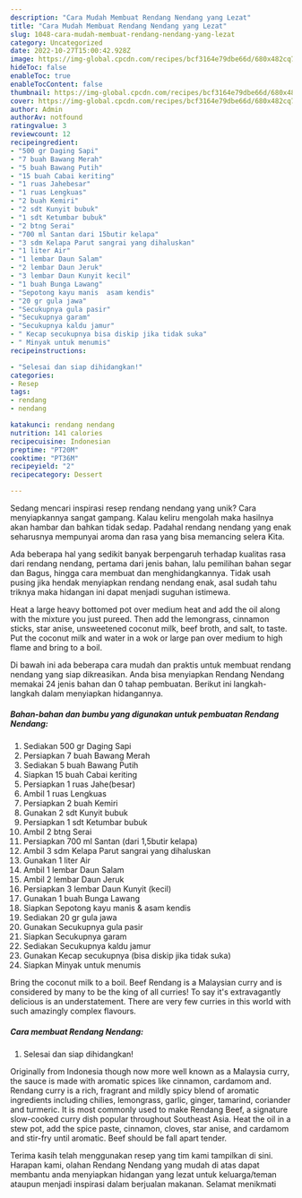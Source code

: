 ```yaml
---
description: "Cara Mudah Membuat Rendang Nendang yang Lezat"
title: "Cara Mudah Membuat Rendang Nendang yang Lezat"
slug: 1048-cara-mudah-membuat-rendang-nendang-yang-lezat
category: Uncategorized
date: 2022-10-27T15:00:42.928Z
image: https://img-global.cpcdn.com/recipes/bcf3164e79dbe66d/680x482cq70/rendang-nendang-foto-resep-utama.jpg
hideToc: false
enableToc: true
enableTocContent: false
thumbnail: https://img-global.cpcdn.com/recipes/bcf3164e79dbe66d/680x482cq70/rendang-nendang-foto-resep-utama.jpg
cover: https://img-global.cpcdn.com/recipes/bcf3164e79dbe66d/680x482cq70/rendang-nendang-foto-resep-utama.jpg
author: Admin
authorAv: notfound
ratingvalue: 3
reviewcount: 12
recipeingredient:
- "500 gr Daging Sapi"
- "7 buah Bawang Merah"
- "5 buah Bawang Putih"
- "15 buah Cabai keriting"
- "1 ruas Jahebesar"
- "1 ruas Lengkuas"
- "2 buah Kemiri"
- "2 sdt Kunyit bubuk"
- "1 sdt Ketumbar bubuk"
- "2 btng Serai"
- "700 ml Santan dari 15butir kelapa"
- "3 sdm Kelapa Parut sangrai yang dihaluskan"
- "1 liter Air"
- "1 lembar Daun Salam"
- "2 lembar Daun Jeruk"
- "3 lembar Daun Kunyit kecil"
- "1 buah Bunga Lawang"
- "Sepotong kayu manis  asam kendis"
- "20 gr gula jawa"
- "Secukupnya gula pasir"
- "Secukupnya garam"
- "Secukupnya kaldu jamur"
- " Kecap secukupnya bisa diskip jika tidak suka"
- " Minyak untuk menumis"
recipeinstructions:

- "Selesai dan siap dihidangkan!"
categories:
- Resep
tags:
- rendang
- nendang

katakunci: rendang nendang 
nutrition: 141 calories
recipecuisine: Indonesian
preptime: "PT20M"
cooktime: "PT36M"
recipeyield: "2"
recipecategory: Dessert

---
```





Sedang mencari inspirasi resep rendang nendang yang unik? Cara menyiapkannya sangat gampang. Kalau keliru mengolah maka hasilnya akan hambar dan bahkan tidak sedap. Padahal rendang nendang yang enak seharusnya mempunyai aroma dan rasa yang bisa memancing selera Kita.





Ada beberapa hal yang sedikit banyak berpengaruh terhadap kualitas rasa dari rendang nendang, pertama dari jenis bahan, lalu pemilihan bahan segar dan Bagus, hingga cara membuat dan menghidangkannya. Tidak usah pusing jika hendak menyiapkan rendang nendang enak,      asal sudah tahu triknya maka hidangan ini dapat menjadi suguhan istimewa.














Heat a large heavy bottomed pot over medium heat and add the oil along with the mixture you just pureed. Then add the lemongrass, cinnamon sticks, star anise, unsweetened coconut milk, beef broth, and salt, to taste. Put the coconut milk and water in a wok or large pan over medium to high flame and bring to a boil.






Di bawah ini ada beberapa cara mudah dan praktis untuk membuat rendang nendang yang siap dikreasikan. Anda bisa menyiapkan Rendang Nendang memakai 24 jenis bahan dan 0 tahap pembuatan. Berikut ini langkah-langkah dalam menyiapkan hidangannya.

<!--inarticleads1-->

##### Bahan-bahan dan bumbu yang digunakan untuk pembuatan Rendang Nendang:

1. Sediakan 500 gr Daging Sapi
1. Persiapkan 7 buah Bawang Merah
1. Sediakan 5 buah Bawang Putih
1. Siapkan 15 buah Cabai keriting
1. Persiapkan 1 ruas Jahe(besar)
1. Ambil 1 ruas Lengkuas
1. Persiapkan 2 buah Kemiri
1. Gunakan 2 sdt Kunyit bubuk
1. Persiapkan 1 sdt Ketumbar bubuk
1. Ambil 2 btng Serai
1. Persiapkan 700 ml Santan (dari 1,5butir kelapa)
1. Ambil 3 sdm Kelapa Parut sangrai yang dihaluskan
1. Gunakan 1 liter Air
1. Ambil 1 lembar Daun Salam
1. Ambil 2 lembar Daun Jeruk
1. Persiapkan 3 lembar Daun Kunyit (kecil)
1. Gunakan 1 buah Bunga Lawang
1. Siapkan Sepotong kayu manis &amp; asam kendis
1. Sediakan 20 gr gula jawa
1. Gunakan Secukupnya gula pasir
1. Siapkan Secukupnya garam
1. Sediakan Secukupnya kaldu jamur
1. Gunakan  Kecap secukupnya (bisa diskip jika tidak suka)
1. Siapkan  Minyak untuk menumis


Bring the coconut milk to a boil. Beef Rendang is a Malaysian curry and is considered by many to be the king of all curries! To say it&#39;s extravagantly delicious is an understatement. There are very few curries in this world with such amazingly complex flavours. 

<!--inarticleads2-->

##### Cara membuat Rendang Nendang:


1. Selesai dan siap dihidangkan!

Originally from Indonesia though now more well known as a Malaysia curry, the sauce is made with aromatic spices like cinnamon, cardamom and. Rendang curry is a rich, fragrant and mildly spicy blend of aromatic ingredients including chilies, lemongrass, garlic, ginger, tamarind, coriander and turmeric. It is most commonly used to make Rendang Beef, a signature slow-cooked curry dish popular throughout Southeast Asia. Heat the oil in a stew pot, add the spice paste, cinnamon, cloves, star anise, and cardamom and stir-fry until aromatic. Beef should be fall apart tender. 

Terima kasih telah menggunakan resep yang tim kami tampilkan di sini. Harapan kami, olahan Rendang Nendang yang mudah di atas dapat membantu anda menyiapkan hidangan yang lezat untuk keluarga/teman ataupun menjadi inspirasi dalam berjualan makanan. Selamat menikmati
